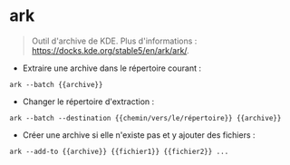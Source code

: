# ark

> Outil d'archive de KDE.
> Plus d'informations : <https://docks.kde.org/stable5/en/ark/ark/>.

- Extraire une archive dans le répertoire courant :

`ark --batch {{archive}}`

- Changer le répertoire d'extraction :

`ark --batch --destination {{chemin/vers/le/répertoire}} {{archive}}`

- Créer une archive si elle n'existe pas et y ajouter des fichiers :

`ark --add-to {{archive}} {{fichier1}} {{fichier2}} ...`
